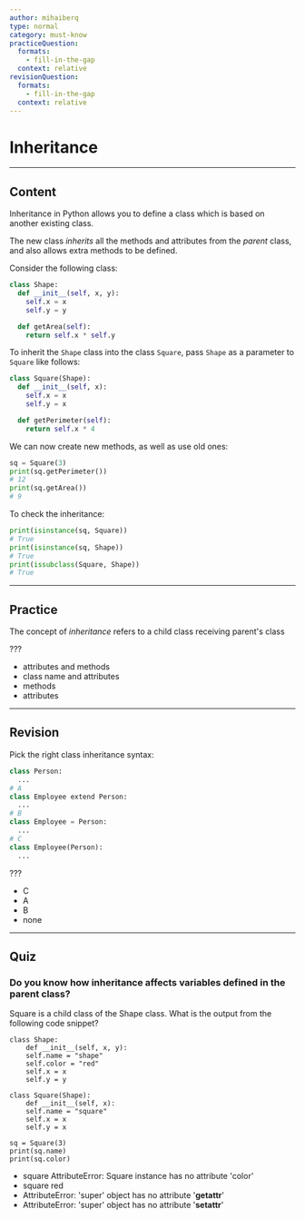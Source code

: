 ```yaml
---
author: mihaiberq
type: normal
category: must-know
practiceQuestion:
  formats:
    - fill-in-the-gap
  context: relative
revisionQuestion:
  formats:
    - fill-in-the-gap
  context: relative
---
```


# Inheritance


---

## Content

Inheritance in Python allows you to define a class which is based on another existing class.

The new class *inherits* all the methods and attributes from the *parent* class, and also allows extra methods to be defined.

Consider the following class:

```python
class Shape:
  def __init__(self, x, y):
    self.x = x
    self.y = y

  def getArea(self):
    return self.x * self.y
```

To inherit the `Shape` class into the class `Square`, pass `Shape` as a parameter to `Square` like follows:

```python
class Square(Shape):
  def __init__(self, x):
    self.x = x
    self.y = x

  def getPerimeter(self):
    return self.x * 4
```

We can now create new methods, as well as use old ones:

```python
sq = Square(3)
print(sq.getPerimeter())
# 12
print(sq.getArea())
# 9
```

To check the inheritance:

```python
print(isinstance(sq, Square))
# True
print(isinstance(sq, Shape))
# True
print(issubclass(Square, Shape))
# True
```


---

## Practice

The concept of *inheritance* refers to a child class receiving parent's class

???

- attributes and methods
- class name and attributes
- methods
- attributes


---

## Revision

Pick the right class inheritance syntax:

```python
class Person:
  ...
# A
class Employee extend Person:
  ...
# B
class Employee = Person:
  ...
# C
class Employee(Person):
  ...
```

???

- C
- A
- B
- none


---

## Quiz

### Do you know how inheritance affects variables defined in the parent class?


Square is a child class of the Shape class. What is the output from the following code snippet?

```plain-text
class Shape:
    def __init__(self, x, y):
    self.name = "shape"
    self.color = "red"
    self.x = x
    self.y = y

class Square(Shape):
    def __init__(self, x):
    self.name = "square"
    self.x = x
    self.y = x

sq = Square(3)
print(sq.name)
print(sq.color)
```

- square AttributeError: Square instance has no attribute 'color'
- square red
- AttributeError: 'super' object has no attribute '**getattr**'
- AttributeError: 'super' object has no attribute '**setattr**'
 
